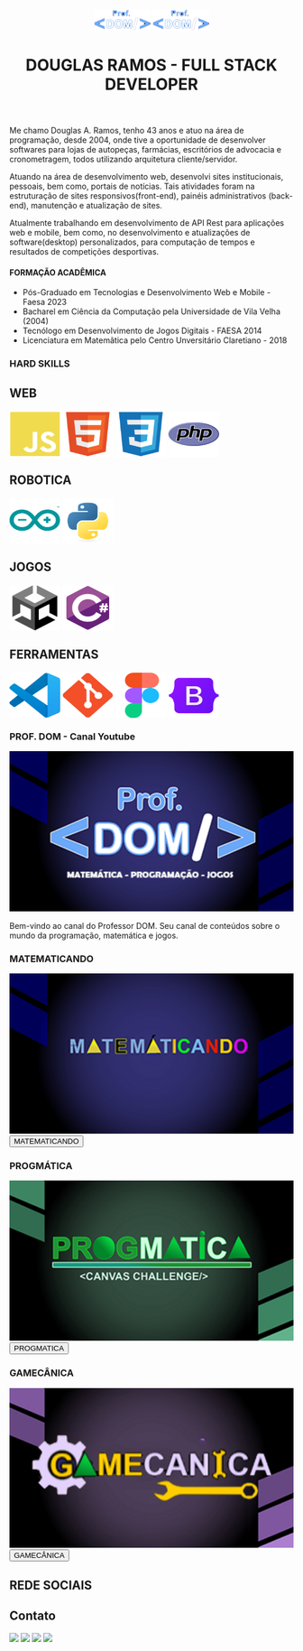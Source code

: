 <!DOCTYPE html>
<html lang="pt-BR">

<head>
    <meta charset="UTF-8">
    <meta name="viewport" content="width=device-width, initial-scale=1.0">
    <link rel="stylesheet" type="text/css" href="assets/css/stylevars.css" />
    <link rel="stylesheet" type="text/css" href="assets/css/style.css" />
    <meta name="Description" content="Repositorios Douglas Ramos -  Professor DOM">
    <meta name="robots" content="index,follow">
</head>

<body>
    <div class="wrapper">
        <main>
            <header>
                <div class="brand">
                    <div class="logo" style="display: inline_block; !important">
                       <img src="assets/images/logo.png" alt="Prof. DOM logo">
                       <img src="assets/images/logo.png" alt="Prof. DOM logo">
                    </div>
                    <div class="title">
                        <h1>DOUGLAS RAMOS - FULL STACK DEVELOPER</h1>
                    </div>
                </div>
            </header>
            <section>
              <section class="section-biography">
                <section class="section-description">
                    <p>Me chamo Douglas A. Ramos, tenho 43 anos e atuo na área  de programação, desde 2004, onde tive a oportunidade de desenvolver softwares para lojas de autopeças, farmácias, escritórios de advocacia e cronometragem, todos utilizando arquitetura cliente/servidor.
                    </p><p>Atuando na área de desenvolvimento web, desenvolvi sites institucionais, pessoais, bem como, portais de notícias.  Tais atividades foram na estruturação de sites responsivos(front-end), painéis administrativos (back-end), manutenção e atualização de sites. 
                    </p><p></p>Atualmente trabalhando em desenvolvimento de API Rest para aplicações web e mobile, bem como, no desenvolvimento e atualizações de software(desktop) personalizados, para computação de tempos e resultados de competições desportivas.
                    </p>
                </section>
                <section class="section-academy">
                    <h1>FORMAÇÃO ACADÊMICA</h1>
                    <ul>
                       <li>Pós-Graduado em Tecnologias e Desenvolvimento Web e Mobile - Faesa 2023</li> 
                       <li>Bacharel em Ciência da Computação pela Universidade de Vila Velha (2004)</li>
                       <li>Tecnólogo em Desenvolvimento de Jogos Digitais - FAESA 2014</li>
                       <li>Licenciatura em Matemãtica pelo Centro Unversitário Claretiano - 2018</li>
                    </ul>
                </section>
              </section>
            <section class="section-skills">
                <h1>HARD SKILLS</h1>
                <div class="section-skills-hard" style="display; inlie_block; !important">
                <div style="font-weight:700; margin-bottom:20px;"><h2>WEB</h2></div>
                <img align="center" alt="douginfodev-Js" height="80" width="90"   src="https://raw.githubusercontent.com/devicons/devicon/master/icons/javascript/javascript-plain.svg">
                <img align="center" alt="douginfodev-HTML" height="80" width="90" src="https://raw.githubusercontent.com/devicons/devicon/master/icons/html5/html5-original.svg">
                <img align="center"  alt="douginfodev-CSS" height="80" width="90"  src="https://raw.githubusercontent.com/devicons/devicon/master/icons/css3/css3-original.svg">
                <img align="center" alt="douginfodev-Php" height="80" width="90"  src="https://raw.githubusercontent.com/devicons/devicon/master/icons/php/php-original.svg">
               <div style="font-weight:700; margin-bottom:20px;"><h2>ROBOTICA</h2></></div>
               <img align="center" alt="douginfodev-arduino" height="80" width="90" src="https://raw.githubusercontent.com/devicons/devicon/master/icons/arduino/arduino-original.svg">
               <img align="center" alt="douginfodev-python" height="80" width="90" src="https://raw.githubusercontent.com/devicons/devicon/master/icons/python/python-original.svg">
              <div style="font-weight:700; margin-bottom:20px;"><h2>JOGOS</h2></div>
               <img align="center" alt="douginfodev-arduino" height="80" width="90" src="https://raw.githubusercontent.com/devicons/devicon/master/icons/unity/unity-original.svg">
               <img align="center" alt="douginfodev-csharp" height="80" width="90"  src="https://raw.githubusercontent.com/devicons/devicon/master/icons/csharp/csharp-original.svg">              
              <div style="font-weight:700; margin-bottom:20px;"><h2>FERRAMENTAS</h2></div>
              <img align="center" alt="douginfodev-Js"  height="80" width="90" src="https://raw.githubusercontent.com/devicons/devicon/master/icons/vscode/vscode-original.svg"> 
               <img align="center" alt="douginfodev-arduino"  height="80" width="90" src="https://raw.githubusercontent.com/devicons/devicon/master/icons/git/git-original.svg">
              <img align="center" alt="douginfodev-csharp"  height="80" width="90" src="https://raw.githubusercontent.com/devicons/devicon/master/icons/figma/figma-original.svg">
              <img align="center" alt="douginfodev-csharp" height="80" width="90" src="https://raw.githubusercontent.com/devicons/devicon/master/icons/bootstrap/bootstrap-original.svg">
            </div>
            <section-channel>
                    <div class="section-channel-title">
                        <h1>PROF. DOM -  Canal Youtube</h1>
                    </div>
                    <div class="section-channel-sections" style="display: inline_block; !important">
                        <section-col>
                            <img src="assets/images/profdom.svg" alt="Canal Youtube Prof. DOM">
                       <p>Bem-vindo ao canal do Professor DOM. Seu canal de conteúdos sobre o mundo da programação, matemática e jogos.</p>
                        </section-col>
                        <section-col>
                            <h1>MATEMATICANDO</h1>
                            <img src="assets/images/matematicando.svg" alt="Playlist Youtube Matematicando">
                            <a href="https://www.youtube.com/playlist?list=PLjHNIrs1qFsxoFkFqsCWLVVVXucF_OkVZ" target="_blank">
                            <button>MATEMATICANDO</button>
                            </a>
                        </section-col>
                        <section-col>
                            <h1>PROGMÁTICA</h1>
                            <img src="assets/images/progmatica.svg" alt="Playlist Youtube Progmática"
                             alt="Playlist Youtube Progmática">
                            <a href="https://www.youtube.com/playlist?list=PLjHNIrs1qFsyD73HMz6Uzz2cBy3E47ZVm" target="_blank">
                            <button>PROGMATICA</button>
                         </a>
                        </section-col>
                        <section-col>
                            <h1>GAMECÂNICA</h1>
                            <img src="assets/images/gamecanica.svg" alt="Playlist Youtube Progmática"
                            alt="Playlist Youtube Gamecânica">
                            <a href="https://www.youtube.com/playlist?list=PLjHNIrs1qFsyD73HMz6Uzz2cBy3E47ZVm" target="_blank">
                            <button>GAMECÂNICA</button>
                        </a>
                        </section-col>
                    </div> 
                </section-channel>
            </section>
            <footer>
              <footer class="footer-social-media">
                <h1>REDE SOCIAIS</h1>
                <h2>Contato</h2> 
                <div>
                <a href="https://www.youtube.com/@profdomdev" target="_blank"><img src="https://img.shields.io/badge/YouTube-FF0000?style=for-the-badge&logo=youtube&logoColor=white" target="_blank"></a>
                 <a href="https://www.linkedin.com/in/douglas-ramos-dev" target="_blank"><img src="https://img.shields.io/badge/-LinkedIn-%230077B5?style=for-the-badge&logo=linkedin&logoColor=white" target="_blank"></a> 
  <a href="https://instagram.com/profdomdev" target="_blank"><img src="https://img.shields.io/badge/-Instagram-%23E4405F?style=for-the-badge&logo=instagram&logoColor=white" target="_blank"></a>
  <a href = "mailto:dougarainfo@gmail.com"><img src="https://img.shields.io/badge/-Gmail-%23333?style=for-the-badge&logo=gmail&logoColor=white" target="_blank"></a>
</div>
              </footer>
            </footer>
        </main>
    </div>
</body>
</html>